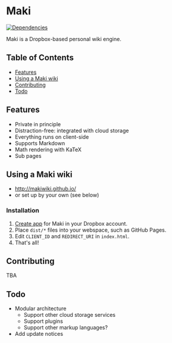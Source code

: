 # Maki

[![Dependencies][deps-image]][deps-url]

Maki is a Dropbox-based personal wiki engine.

## Table of Contents

* [Features](#features)
* [Using a Maki wiki](#using-a-maki-wiki)
* [Contributing](#contributing)
* [Todo](#todo)

## Features

* Private in principle
* Distraction-free: integrated with cloud storage
* Everything runs on client-side
* Supports Markdown
* Math rendering with KaTeX
* Sub pages

## Using a Maki wiki

* <http://makiwiki.github.io/>
* or set up by your own (see below)

### Installation

1. [Create app](https://www.dropbox.com/developers/apps) for Maki in your Dropbox account.
2. Place `dist/*` files into your webspace, such as GitHub Pages.
3. Edit `CLIENT_ID` and `REDIRECT_URI` in `index.html`.
4. That's all!

## Contributing

TBA

## Todo

* Modular architecture
  * Support other cloud storage services
  * Support plugins
  * Support other markup languages?
* Add update notices

[deps-image]: https://david-dm.org/makiwiki/maki.svg
[deps-url]: https://david-dm.org/makiwiki/maki
